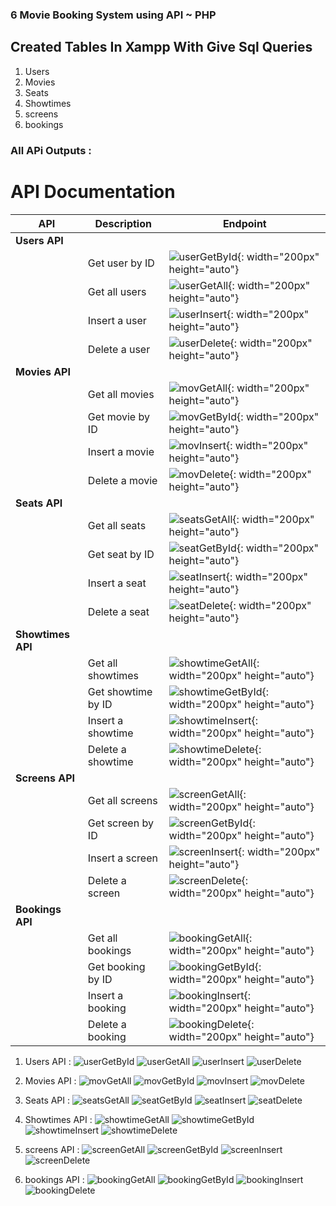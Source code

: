 ### 6 Movie Booking System using API ~ PHP


## Created Tables In Xampp With Give Sql Queries
1. Users
2. Movies
3. Seats
4. Showtimes
5. screens
6. bookings

### All APi Outputs :

# API Documentation

| API          | Description           | Endpoint                                                |
|--------------|-----------------------|---------------------------------------------------------|
| **Users API**|                       |                                                         |
|              | Get user by ID        | ![userGetById](https://github.com/ManavRamani/php_api/assets/104958217/e11f5aeb-2701-467e-96ad-742c39764c1f){: width="200px" height="auto"} |
|              | Get all users         | ![userGetAll](https://github.com/ManavRamani/php_api/assets/104958217/eaa54ea4-afc9-4e5f-a174-4f99d2b4ca58){: width="200px" height="auto"} |
|              | Insert a user         | ![userInsert](https://github.com/ManavRamani/php_api/assets/104958217/14a84288-85ef-491e-a154-cd8fadfabaeb){: width="200px" height="auto"} |
|              | Delete a user         | ![userDelete](https://github.com/ManavRamani/php_api/assets/104958217/dc7c3eca-d51d-431b-ab6b-65b1fe017eaf){: width="200px" height="auto"} |
| **Movies API**|                      |                                                          |
|              | Get all movies        | ![movGetAll](https://github.com/ManavRamani/php_api/assets/104958217/0af13b40-87a0-4f07-975c-f540c9197977){: width="200px" height="auto"} |
|              | Get movie by ID       | ![movGetById](https://github.com/ManavRamani/php_api/assets/104958217/6272b128-f53d-4788-8115-b8980227c42f){: width="200px" height="auto"} |
|              | Insert a movie        | ![movInsert](https://github.com/ManavRamani/php_api/assets/104958217/9a488e0f-525c-41bf-8088-d949064ef3fc){: width="200px" height="auto"} |
|              | Delete a movie        | ![movDelete](https://github.com/ManavRamani/php_api/assets/104958217/154d25c5-1c97-40bb-b464-d903b66a5dfb){: width="200px" height="auto"} |
| **Seats API**|                       |                                                          |
|              | Get all seats         | ![seatsGetAll](https://github.com/ManavRamani/php_api/assets/104958217/ff4e8d90-e822-491a-ab9d-4dba9b068804){: width="200px" height="auto"} |
|              | Get seat by ID        | ![seatGetById](https://github.com/ManavRamani/php_api/assets/104958217/1b72fcd5-0352-40b0-8550-b1f07e07f349){: width="200px" height="auto"} |
|              | Insert a seat         | ![seatInsert](https://github.com/ManavRamani/php_api/assets/104958217/89697b33-bf53-4247-8440-9a37d1a90598){: width="200px" height="auto"} |
|              | Delete a seat         | ![seatDelete](https://github.com/ManavRamani/php_api/assets/104958217/7e723dff-2c49-4f9d-a0dc-420991384809){: width="200px" height="auto"} |
| **Showtimes API**|                   |                                                          |
|              | Get all showtimes     | ![showtimeGetAll](https://github.com/ManavRamani/php_api/assets/104958217/e8749a20-dc31-40a8-887a-5e4e36aaa839){: width="200px" height="auto"} |
|              | Get showtime by ID    | ![showtimeGetById](https://github.com/ManavRamani/php_api/assets/104958217/8ec13d0b-7539-44bd-a468-19e8b434993f){: width="200px" height="auto"} |
|              | Insert a showtime     | ![showtimeInsert](https://github.com/ManavRamani/php_api/assets/104958217/82907fe3-7ea2-4b03-820d-7eb2bde80f5c){: width="200px" height="auto"} |
|              | Delete a showtime     | ![showtimeDelete](https://github.com/ManavRamani/php_api/assets/104958217/a3c0736d-d918-44b6-b7f0-575a8f4ab672){: width="200px" height="auto"} |
| **Screens API**|                     |                                                          |
|              | Get all screens       | ![screenGetAll](https://github.com/ManavRamani/php_api/assets/104958217/4f86f5c6-868d-45b0-b76a-9a6740e88051){: width="200px" height="auto"} |
|              | Get screen by ID      | ![screenGetById](https://github.com/ManavRamani/php_api/assets/104958217/06ea8928-df54-40e5-a139-138c81b14ca3){: width="200px" height="auto"} |
|              | Insert a screen       | ![screenInsert](https://github.com/ManavRamani/php_api/assets/104958217/246bef4f-be28-4fb4-a475-6aed4b90d13c){: width="200px" height="auto"} |
|              | Delete a screen       | ![screenDelete](https://github.com/ManavRamani/php_api/assets/104958217/1caa69d4-bed6-4770-96dd-676811dfa28e){: width="200px" height="auto"} |
| **Bookings API**|                    |                                                          |
|              | Get all bookings      | ![bookingGetAll](https://github.com/ManavRamani/php_api/assets/104958217/b47a5633-fc81-4c9c-8741-78c4e5241cbd){: width="200px" height="auto"} |
|              | Get booking by ID     | ![bookingGetById](https://github.com/ManavRamani/php_api/assets/104958217/ec94a28b-4e42-4d8d-b9e8-27c065820bdc){: width="200px" height="auto"} |
|              | Insert a booking      | ![bookingInsert](https://github.com/ManavRamani/php_api/assets/104958217/b7f3f430-afbd-41fa-ae1d-3bc9ed780a8f){: width="200px" height="auto"} |
|              | Delete a booking      | ![bookingDelete](https://github.com/ManavRamani/php_api/assets/104958217/f083b8df-7fcd-4ede-aafb-272431a94ded){: width="200px" height="auto"} |




1. Users API :
![userGetById](https://github.com/ManavRamani/php_api/assets/104958217/e11f5aeb-2701-467e-96ad-742c39764c1f)
![userGetAll](https://github.com/ManavRamani/php_api/assets/104958217/eaa54ea4-afc9-4e5f-a174-4f99d2b4ca58)
![userInsert](https://github.com/ManavRamani/php_api/assets/104958217/14a84288-85ef-491e-a154-cd8fadfabaeb)
![userDelete](https://github.com/ManavRamani/php_api/assets/104958217/dc7c3eca-d51d-431b-ab6b-65b1fe017eaf)

   
2. Movies API :
![movGetAll](https://github.com/ManavRamani/php_api/assets/104958217/0af13b40-87a0-4f07-975c-f540c9197977)
![movGetById](https://github.com/ManavRamani/php_api/assets/104958217/6272b128-f53d-4788-8115-b8980227c42f)
![movInsert](https://github.com/ManavRamani/php_api/assets/104958217/9a488e0f-525c-41bf-8088-d949064ef3fc)
![movDelete](https://github.com/ManavRamani/php_api/assets/104958217/154d25c5-1c97-40bb-b464-d903b66a5dfb)


3. Seats API :
![seatsGetAll](https://github.com/ManavRamani/php_api/assets/104958217/ff4e8d90-e822-491a-ab9d-4dba9b068804)
![seatGetById](https://github.com/ManavRamani/php_api/assets/104958217/1b72fcd5-0352-40b0-8550-b1f07e07f349)
![seatInsert](https://github.com/ManavRamani/php_api/assets/104958217/89697b33-bf53-4247-8440-9a37d1a90598)
![seatDelete](https://github.com/ManavRamani/php_api/assets/104958217/7e723dff-2c49-4f9d-a0dc-420991384809)


4. Showtimes API :
![showtimeGetAll](https://github.com/ManavRamani/php_api/assets/104958217/e8749a20-dc31-40a8-887a-5e4e36aaa839)
![showtimeGetById](https://github.com/ManavRamani/php_api/assets/104958217/8ec13d0b-7539-44bd-a468-19e8b434993f)
![showtimeInsert](https://github.com/ManavRamani/php_api/assets/104958217/82907fe3-7ea2-4b03-820d-7eb2bde80f5c)
![showtimeDelete](https://github.com/ManavRamani/php_api/assets/104958217/a3c0736d-d918-44b6-b7f0-575a8f4ab672)


5. screens API :
![screenGetAll](https://github.com/ManavRamani/php_api/assets/104958217/4f86f5c6-868d-45b0-b76a-9a6740e88051)
![screenGetById](https://github.com/ManavRamani/php_api/assets/104958217/06ea8928-df54-40e5-a139-138c81b14ca3)
![screenInsert](https://github.com/ManavRamani/php_api/assets/104958217/246bef4f-be28-4fb4-a475-6aed4b90d13c)
![screenDelete](https://github.com/ManavRamani/php_api/assets/104958217/1caa69d4-bed6-4770-96dd-676811dfa28e)


6. bookings API :
![bookingGetAll](https://github.com/ManavRamani/php_api/assets/104958217/b47a5633-fc81-4c9c-8741-78c4e5241cbd)
![bookingGetById](https://github.com/ManavRamani/php_api/assets/104958217/ec94a28b-4e42-4d8d-b9e8-27c065820bdc)
![bookingInsert](https://github.com/ManavRamani/php_api/assets/104958217/b7f3f430-afbd-41fa-ae1d-3bc9ed780a8f)
![bookingDelete](https://github.com/ManavRamani/php_api/assets/104958217/f083b8df-7fcd-4ede-aafb-272431a94ded)


